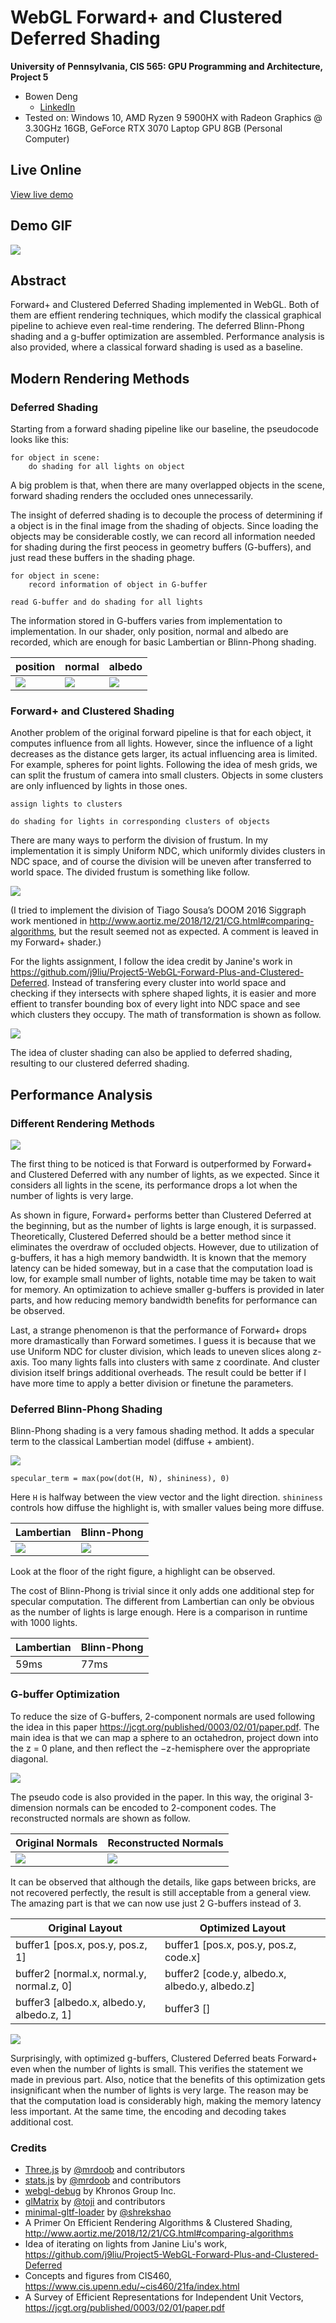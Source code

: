 WebGL Forward+ and Clustered Deferred Shading
======================

**University of Pennsylvania, CIS 565: GPU Programming and Architecture, Project 5**

* Bowen Deng
  * [LinkedIn](www.linkedin.com/in/bowen-deng-7dbw13)
* Tested on: Windows 10, AMD Ryzen 9 5900HX with Radeon Graphics @ 3.30GHz 16GB, GeForce RTX 3070 Laptop GPU 8GB (Personal Computer)

## Live Online

[View live demo](https://7dbw13.github.io/Project5-WebGL-Forward-Plus-and-Clustered-Deferred/)

## Demo GIF

![](img/represent.gif)

## Abstract

Forward+ and Clustered Deferred Shading implemented in WebGL. Both of them are effient rendering techniques, which modify the classical graphical pipeline to achieve even real-time rendering. The deferred Blinn-Phong shading and a g-buffer optimization are assembled. Performance analysis is also provided, where a classical forward shading is used as a baseline.

## Modern Rendering Methods

### Deferred Shading

Starting from a forward shading pipeline like our baseline, the pseudocode looks like this:
```
for object in scene:
    do shading for all lights on object
```
A big problem is that, when there are many overlapped objects in the scene, forward shading renders the occluded ones unnecessarily.

The insight of deferred shading is to decouple the process of determining if a object is in the final image from the shading of objects. Since loading the objects may be considerable costly, we can record all information needed for shading during the first peocess in geometry buffers (G-buffers), and just read these buffers in the shading phage.
```
for object in scene:
    record information of object in G-buffer

read G-buffer and do shading for all lights
```

The information stored in G-buffers varies from implementation to implementation. In our shader, only position, normal and albedo are recorded, which are enough for basic Lambertian or Blinn-Phong shading.

| position | normal | albedo |
| ------------------------ | ------------------------ | ----------------------- |
| ![](img/pos.png) | ![](img/norm.png) | ![](img/col.png) |

### Forward+ and Clustered Shading

Another problem of the original forward pipeline is that for each object, it computes influence from all lights. However, since the influence of a light decreases as the distance gets larger, its actual influencing area is limited. For example, spheres for point lights. Following the idea of mesh grids, we can split the frustum of camera into small clusters. Objects in some clusters are only influenced by lights in those ones.
```
assign lights to clusters

do shading for lights in corresponding clusters of objects
```

There are many ways to perform the division of frustum. In my implementation it is simply Uniform NDC, which uniformly divides clusters in NDC space, and of course the division will be uneven after transferred to world space. The divided frustum is something like follow.

![](img/divide.png)

(I tried to implement the division of Tiago Sousa’s DOOM 2016 Siggraph work mentioned in http://www.aortiz.me/2018/12/21/CG.html#comparing-algorithms, but the result seemed not as expected. A comment is leaved in my Forward+ shader.)

For the lights assignment, I follow the idea credit by Janine's work in https://github.com/j9liu/Project5-WebGL-Forward-Plus-and-Clustered-Deferred. Instead of transfering every cluster into world space and checking if they intersects with sphere shaped lights, it is easier and more effient to transfer bounding box of every light into NDC space and see which clusters they occupy. The math of transformation is shown as follow.

![](img/trans.png)

The idea of cluster shading can also be applied to deferred shading, resulting to our clustered deferred shading.

## Performance Analysis

### Different Rendering Methods

![](img/method.png)

The first thing to be noticed is that Forward is outperformed by Forward+ and Clustered Deferred with any number of lights, as we expected. Since it considers all lights in the scene, its performance drops a lot when the number of lights is very large.

As shown in figure, Forward+ performs better than Clustered Deferred at the beginning, but as the number of lights is large enough, it is surpassed. Theoretically, Clustered Deferred should be a better method since it eliminates the overdraw of occluded objects. However, due to utilization of g-buffers, it has a high memory bandwidth. It is known that the memory latency can be hided someway, but in a case that the computation load is low, for example small number of lights, notable time may be taken to wait for memory. An optimization to achieve smaller g-buffers is provided in later parts, and how reducing memory bandwidth benefits for performance can be observed.

Last, a strange phenomenon is that the performance of Forward+ drops more dramastically than Forward sometimes. I guess it is because that we use Uniform NDC for cluster division, which leads to uneven slices along z-axis. Too many lights falls into clusters with same z coordinate. And cluster division itself brings additional overheads. The result could be better if I have more time to apply a better division or finetune the parameters.

### Deferred Blinn-Phong Shading

Blinn-Phong shading is a very famous shading method. It adds a specular term to the classical Lambertian model (diffuse + ambient).

![](img/phong.png)
```
specular_term = max(pow(dot(H, N), shininess), 0)
```

Here `H` is halfway between the view vector and the light direction. `shininess` controls how diffuse the highlight is, with smaller values being more diffuse.

| Lambertian | Blinn-Phong |
| ------------------------ | ------------------------ |
| ![](img/lamb.png) | ![](img/phong2.png) |

Look at the floor of the right figure, a highlight can be observed.

The cost of Blinn-Phong is trivial since it only adds one additional step for specular computation. The different from Lambertian can only be obvious as the number of lights is large enough. Here is a comparison in runtime with 1000 lights.

| Lambertian | Blinn-Phong |
| ------------------------ | ------------------------ |
| 59ms | 77ms |

### G-buffer Optimization

To reduce the size of G-buffers, 2-component normals are used following the idea in this paper https://jcgt.org/published/0003/02/01/paper.pdf. The main idea is that we can map a sphere to an octahedron, project down into the z = 0 plane, and then reflect the −z-hemisphere over the appropriate diagonal.

![](img/oct.png)

The pseudo code is also provided in the paper. In this way, the original 3-dimension normals can be encoded to 2-component codes. The reconstructed normals are shown as follow.

| Original Normals | Reconstructed Normals |
| ------------------------ | ------------------------ |
| ![](img/norm.png) | ![](img/norm2.png) |

It can be observed that although the details, like gaps between bricks, are not recovered perfectly, the result is still acceptable from a general view. The amazing part is that we can now use just 2 G-buffers instead of 3.

| Original Layout | Optimized Layout |
| ------------------------ | ------------------------ |
| buffer1 [pos.x, pos.y, pos.z, 1] | buffer1 [pos.x, pos.y, pos.z, code.x] |
| buffer2 [normal.x, normal.y, normal.z, 0] | buffer2 [code.y, albedo.x, albedo.y, albedo.z] |
| buffer3 [albedo.x, albedo.y, albedo.z, 1] | buffer3 [] |

![](img/opt.png)

Surprisingly, with optimized g-buffers, Clustered Deferred beats Forward+ even when the number of lights is small. This verifies the statement we made in previous part. Also, notice that the benefits of this optimization gets insignificant when the number of lights is very large. The reason may be that the computation load is considerably high, making the memory latency less important. At the same time, the encoding and decoding takes additional cost.

### Credits

* [Three.js](https://github.com/mrdoob/three.js) by [@mrdoob](https://github.com/mrdoob) and contributors
* [stats.js](https://github.com/mrdoob/stats.js) by [@mrdoob](https://github.com/mrdoob) and contributors
* [webgl-debug](https://github.com/KhronosGroup/WebGLDeveloperTools) by Khronos Group Inc.
* [glMatrix](https://github.com/toji/gl-matrix) by [@toji](https://github.com/toji) and contributors
* [minimal-gltf-loader](https://github.com/shrekshao/minimal-gltf-loader) by [@shrekshao](https://github.com/shrekshao)
* A Primer On Efficient Rendering Algorithms & Clustered Shading, http://www.aortiz.me/2018/12/21/CG.html#comparing-algorithms
* Idea of iterating on lights from Janine Liu's work, https://github.com/j9liu/Project5-WebGL-Forward-Plus-and-Clustered-Deferred
* Concepts and figures from CIS460, https://www.cis.upenn.edu/~cis460/21fa/index.html
* A Survey of Efficient Representations for Independent Unit Vectors, https://jcgt.org/published/0003/02/01/paper.pdf

